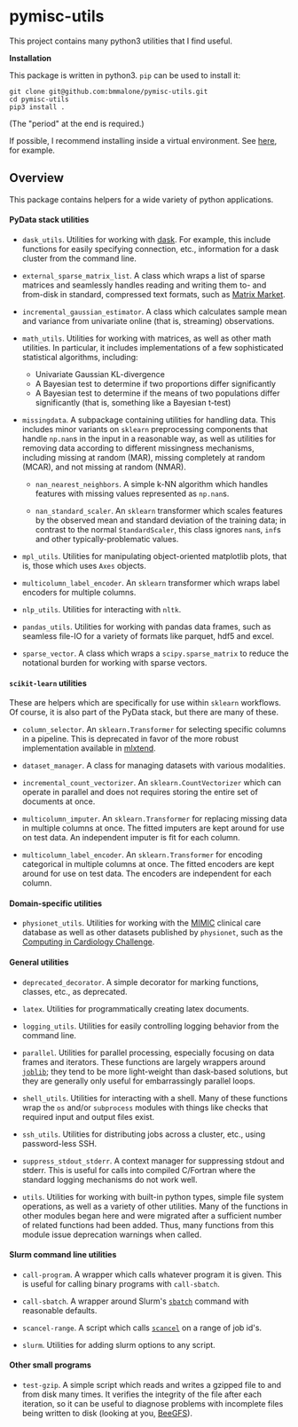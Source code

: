 # pymisc-utils
This project contains many python3 utilities that I find useful.

**Installation**

This package is written in python3. `pip` can be used to install it:

```
git clone git@github.com:bmmalone/pymisc-utils.git
cd pymisc-utils
pip3 install .
```

(The "period" at the end is required.)

If possible, I recommend installing inside a virtual environment. See 
[here](http://www.simononsoftware.com/virtualenv-tutorial-part-2/>), for example.

## Overview

This package contains helpers for a wide variety of python applications.

#### PyData stack utilities

* `dask_utils`. Utilities for working with [dask](https://dask.pydata.org/en/latest/).
    For example, this include functions for easily specifying connection, etc.,
    information for a dask cluster from the command line.
    
* `external_sparse_matrix_list`. A class which wraps a list of sparse matrices
    and seamlessly handles reading and writing them to- and from-disk in
    standard, compressed text formats, such as [Matrix Market](http://math.nist.gov/MatrixMarket/formats.html).

* `incremental_gaussian_estimator`. A class which calculates sample mean and
    variance from univariate online (that is, streaming) observations.

* `math_utils`. Utilities for working with matrices, as well as other
    math utilities. In particular, it includes implementations of a few
    sophisticated statistical algorithms, including:
    
    * Univariate Gaussian KL-divergence
    * A Bayesian test to determine if two proportions differ significantly
    * A Bayesian test to determine if the means of two populations differ
        significantly (that is, something like a Bayesian t-test)
        
* `missingdata`. A subpackage containing utilities for handling data. This
    includes minor variants on `sklearn` preprocessing components that handle
    `np.nan`s in the input in a reasonable way, as well as utilities for 
    removing data according to different
    missingness mechanisms, including missing at random (MAR), missing
    completely at random (MCAR), and not missing at random (NMAR).
    
    * `nan_nearest_neighbors`. A simple k-NN algorithm which handles features with
        missing values represented as `np.nan`s.
    
    * `nan_standard_scaler`. An `sklearn` transformer which scales features by the
        observed mean and standard deviation of the training data; in contrast to
        the normal `StandardScaler`, this class ignores `nan`s, `inf`s and other
        typically-problematic values.

* `mpl_utils`. Utilities for manipulating object-oriented matplotlib plots, that
    is, those which uses `Axes` objects.
    
* `multicolumn_label_encoder`. An `sklearn` transformer which wraps label
    encoders for multiple columns.
    
* `nlp_utils`. Utilities for interacting with `nltk`.
    
* `pandas_utils`. Utilities for working with pandas data frames, such as
    seamless file-IO for a variety of formats like parquet, hdf5 and excel.
    
* `sparse_vector`. A class which wraps a `scipy.sparse_matrix` to reduce the
    notational burden for working with sparse vectors.
    
#### `scikit-learn` utilities

These are helpers which are specifically for use within `sklearn` workflows.
Of course, it is also part of the PyData stack, but there are many of these.

* `column_selector`. An `sklearn.Transformer` for selecting specific columns
    in a pipeline. This is deprecated in favor of the more robust implementation
    available in [mlxtend](https://rasbt.github.io/mlxtend/user_guide/feature_selection/ColumnSelector/).

* `dataset_manager`. A class for managing datasets with various modalities.

* `incremental_count_vectorizer`. An `sklearn.CountVectorizer` which can operate
    in parallel and does not requires storing the entire set of documents at
    once.
    
* `multicolumn_imputer`. An `sklearn.Transformer` for replacing missing data
    in multiple columns at once. The fitted imputers are kept around for use
    on test data. An independent imputer is fit for each column.
    
* `multicolumn_label_encoder`. An `sklearn.Transformer` for encoding categorical
    in multiple columns at once. The fitted encoders are kept around for use
    on test data. The encoders are independent for each column.
    
#### Domain-specific utilities

* `physionet_utils`. Utilities for working with the [MIMIC](https://mimic.physionet.org/)
    clinical care database as well as other datasets published by `physionet`,
    such as the [Computing in Cardiology Challenge](https://www.physionet.org/challenge/2012/).

#### General utilities
* `deprecated_decorator`. A simple decorator for marking functions, classes,
    etc., as deprecated.

* `latex`. Utilities for programmatically creating latex documents.

* `logging_utils`. Utilities for easily controlling logging behavior from the
    command line.
    
* `parallel`. Utilities for parallel processing, especially focusing on data
    frames and iterators. These functions are largely wrappers around
    [`joblib`](https://pythonhosted.org/joblib/); they tend to be more
    light-weight than dask-based solutions, but they are generally only useful
    for embarrassingly parallel loops.
    
* `shell_utils`. Utilities for interacting with a shell. Many of these functions
    wrap the `os` and/or `subprocess` modules with things like checks that
    required input and output files exist.
    
* `ssh_utils`. Utilities for distributing jobs across a cluster, etc., using
    password-less SSH.
    
* `suppress_stdout_stderr`. A context manager for suppressing stdout and stderr.
    This is useful for calls into compiled C/Fortran where the standard logging
    mechanisms do not work well.

* `utils`. Utilities for working with built-in python types, simple file system
    operations, as well as a variety of other utilities. Many of the functions
    in other modules began here and were migrated after a sufficient number of
    related functions had been added. Thus, many functions from this module
    issue deprecation warnings when called.
    
#### Slurm command line utilities

* `call-program`. A wrapper which calls whatever program it is given. This is
    useful for calling binary programs with `call-sbatch`.

* `call-sbatch`. A wrapper around Slurm's [`sbatch`](https://slurm.schedmd.com/sbatch.html)
    command with reasonable defaults.
    
* `scancel-range`. A script which calls [`scancel`](https://slurm.schedmd.com/scancel.html)
    on a range of job id's.
    
* `slurm`. Utilities for adding slurm options to any script.


#### Other small programs
    
* `test-gzip`. A simple script which reads and writes a gzipped file to and from
    disk many times. It verifies the integrity of the file after each iteration,
    so it can be useful to diagnose problems with incomplete files being
    written to disk (looking at you, [BeeGFS](https://www.beegfs.io/content/)).